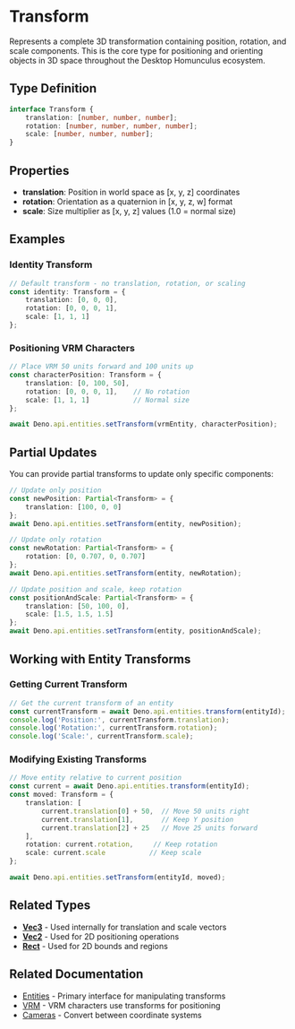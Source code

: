 # Transform

Represents a complete 3D transformation containing position, rotation, and scale components. This is the core type for
positioning and orienting objects in 3D space throughout the Desktop Homunculus ecosystem.

## Type Definition

```typescript
interface Transform {
    translation: [number, number, number];
    rotation: [number, number, number, number];
    scale: [number, number, number];
}
```

## Properties

- **translation**: Position in world space as [x, y, z] coordinates
- **rotation**: Orientation as a quaternion in [x, y, z, w] format
- **scale**: Size multiplier as [x, y, z] values (1.0 = normal size)

## Examples

### Identity Transform

```typescript
// Default transform - no translation, rotation, or scaling
const identity: Transform = {
    translation: [0, 0, 0],
    rotation: [0, 0, 0, 1],
    scale: [1, 1, 1]
};
```

### Positioning VRM Characters

```typescript
// Place VRM 50 units forward and 100 units up
const characterPosition: Transform = {
    translation: [0, 100, 50],
    rotation: [0, 0, 0, 1],    // No rotation
    scale: [1, 1, 1]           // Normal size
};

await Deno.api.entities.setTransform(vrmEntity, characterPosition);
```

## Partial Updates

You can provide partial transforms to update only specific components:

```typescript
// Update only position
const newPosition: Partial<Transform> = {
    translation: [100, 0, 0]
};
await Deno.api.entities.setTransform(entity, newPosition);

// Update only rotation
const newRotation: Partial<Transform> = {
    rotation: [0, 0.707, 0, 0.707]
};
await Deno.api.entities.setTransform(entity, newRotation);

// Update position and scale, keep rotation
const positionAndScale: Partial<Transform> = {
    translation: [50, 100, 0],
    scale: [1.5, 1.5, 1.5]
};
await Deno.api.entities.setTransform(entity, positionAndScale);
```

## Working with Entity Transforms

### Getting Current Transform

```typescript
// Get the current transform of an entity
const currentTransform = await Deno.api.entities.transform(entityId);
console.log('Position:', currentTransform.translation);
console.log('Rotation:', currentTransform.rotation);
console.log('Scale:', currentTransform.scale);
```

### Modifying Existing Transforms

```typescript
// Move entity relative to current position
const current = await Deno.api.entities.transform(entityId);
const moved: Transform = {
    translation: [
        current.translation[0] + 50,  // Move 50 units right
        current.translation[1],       // Keep Y position
        current.translation[2] + 25   // Move 25 units forward
    ],
    rotation: current.rotation,     // Keep rotation
    scale: current.scale           // Keep scale
};

await Deno.api.entities.setTransform(entityId, moved);
```

## Related Types

- **[Vec3](./Vec3.md)** - Used internally for translation and scale vectors
- **[Vec2](./Vec2.md)** - Used for 2D positioning operations
- **[Rect](./Rect.md)** - Used for 2D bounds and regions

## Related Documentation

- [Entities](../entities/index.md) - Primary interface for manipulating transforms
- [VRM](../vrm/index.md) - VRM characters use transforms for positioning
- [Cameras](../cameras/index.md) - Convert between coordinate systems